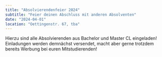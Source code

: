```yaml
---
title: "Absolvierendenfeier 2024"
subtitle: "Feier deinen Abschluss mit anderen Absolventen"
date: "2024-04-01"
location: "Oettingenstr. 67, tba"
---
```


Hierzu sind alle Absolvierenden aus Bachelor und Master CL eingeladen! Einladungen werden demnächst versendet, macht aber gerne trotzdem bereits Werbung bei euren Mitstudierenden!